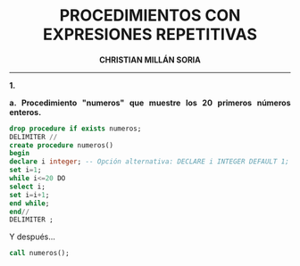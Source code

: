 <style>
  h1, h2, h3, h4, h5, h6{
    text-align: center;
    font-weight: bold;
    border: none;
    margin-bottom: 0px;
  }

  p{
    text-align: justify;
  }

  img{
    border: 2px solid black;
  }
</style>

<h1>PROCEDIMIENTOS CON EXPRESIONES REPETITIVAS</h1>

<h4>CHRISTIAN MILLÁN SORIA</h4>

<hr>

<p><b>1.</b></p>

<p><b>a. Procedimiento "numeros" que muestre los 20 primeros números enteros.</b></p>

```sql
drop procedure if exists numeros;
DELIMITER //
create procedure numeros()
begin
declare i integer; -- Opción alternativa: DECLARE i INTEGER DEFAULT 1;
set i=1;
while i<=20 DO
select i;
set i=i+1;
end while;
end//
DELIMITER ;
```

<p>Y después...</p>

```sql
call numeros();
```

